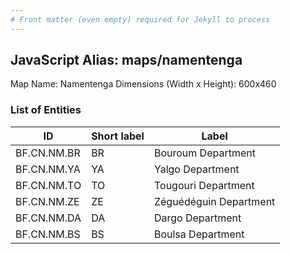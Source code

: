 ```yaml
---
# Front matter (even empty) required for Jekyll to process
---
```


## JavaScript Alias: maps/namentenga

Map Name: Namentenga
Dimensions (Width x Height): 600x460

### List of Entities

ID | Short label | Label
---|---|---|
BF.CN.NM.BR|BR|Bouroum Department
BF.CN.NM.YA|YA|Yalgo Department
BF.CN.NM.TO|TO|Tougouri Department
BF.CN.NM.ZE|ZE|Zéguédéguin Department
BF.CN.NM.DA|DA|Dargo Department
BF.CN.NM.BS|BS|Boulsa Department

